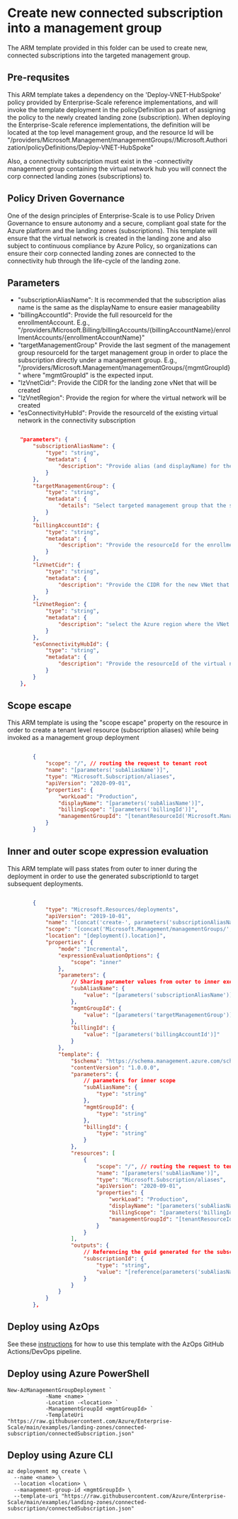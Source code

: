 # Create new connected subscription into a management group

The ARM template provided in this folder can be used to create new, connected subscriptions into the targeted management group.

## Pre-requsites

This ARM template takes a dependency on the 'Deploy-VNET-HubSpoke' policy provided by Enterprise-Scale reference implementations, and will invoke the template deployment in the policyDefinition as part of assigning the policy to the newly created landing zone (subscription).
When deploying the Enterprise-Scale reference implementations, the definition will be located at the top level management group, and the resource Id will be "/providers/Microsoft.Management/managementGroups/<prefixProvidedDuringSetup>/Microsoft.Authorization/policyDefinitions/Deploy-VNET-HubSpoke"

Also, a connectivity subscription must exist in the <prefix>-connectivity management group containing the virtual network hub you will connect the corp connected landing zones (subscriptions) to.

## Policy Driven Governance

One of the design principles of Enterprise-Scale is to use Policy Driven Governance to ensure autonomy and a secure, compliant goal state for the Azure platform and the landing zones (subscriptions). This template will ensure that the virtual network is created in the landing zone and also subject to continuous compliance by Azure Policy, so organizations can ensure their corp connected landing zones are connected to the connectivity hub through the life-cycle of the landing zone.

## Parameters

- "subscriptionAliasName": It is recommended that the subscription alias name is the same as the displayName to ensure easier manageability
- "billingAccountId": Provide the full resourceId for the enrollmentAccount. E.g., "/providers/Microsoft.Billing/billingAccounts/{billingAccountName}/enrollmentAccounts/{enrollmentAccountName}"
- "targetManagementGroup" Provide the last segment of the management group resourceId for the target management group in order to place the subscription directly under a management group. E.g., "/providers/Microsoft.Management/managementGroups/{mgmtGroupId}" where "mgmtGroupId" is the expected input.
- "lzVnetCidr": Provide the CIDR for the landing zone vNet that will be created
- "lzVnetRegion": Provide the region for where the virtual network will be created
- "esConnectivityHubId": Provide the resourceId of the existing virtual network in the connectivity subscription

````json

    "parameters": {
        "subscriptionAliasName": {
            "type": "string",
            "metadata": {
                "description": "Provide alias (and displayName) for the subscription"
            }
        },
        "targetManagementGroup": {
            "type": "string",
            "metadata": {
                "details": "Select targeted management group that the subscription will land into"
            }
        },
        "billingAccountId": {
            "type": "string",
            "metadata": {
                "description": "Provide the resourceId for the enrollment account or MCA"
            }
        },
        "lzVnetCidr": {
            "type": "string",
            "metadata": {
                "description": "Provide the CIDR for the new VNet that will be created. Ensure this is not overlapping with other vnet in your Azure environment."
            }
        },
        "lzVnetRegion": {
            "type": "string",
            "metadata": {
                "description": "select the Azure region where the VNet will be created."
            }
        },
        "esConnectivityHubId": {
            "type": "string",
            "metadata": {
                "description": "Provide the resourceId of the virtual network in the connectivity hub where you will connect the landing zone VNet to."
            }
        }
    },
````

## Scope escape

This ARM template is using the "scope escape" property on the resource in order to create a tenant level resource (subscription aliases) while being invoked as a management group deployment

````json

        {
            "scope": "/", // routing the request to tenant root
            "name": "[parameters('subAliasName')]",
            "type": "Microsoft.Subscription/aliases",
            "apiVersion": "2020-09-01",
            "properties": {
                "workLoad": "Production",
                "displayName": "[parameters('subAliasName')]",
                "billingScope": "[parameters('billingId')]",
                "managementGroupId": "[tenantResourceId('Microsoft.Management/managementGroups/', parameters('mgmtGroupId'))]"
            }
        }
````
## Inner and outer scope expression evaluation

This ARM template will pass states from outer to inner during the deployment in order to use the generated subscriptionId to target subsequent deployments.

````json

        {
            "type": "Microsoft.Resources/deployments",
            "apiVersion": "2019-10-01",
            "name": "[concat('create-', parameters('subscriptionAliasName'))]",
            "scope": "[concat('Microsoft.Management/managementGroups/', parameters('targetManagementGroup'))]",
            "location": "[deployment().location]",
            "properties": {
                "mode": "Incremental",
                "expressionEvaluationOptions": {
                    "scope": "inner"
                },
                "parameters": {
                    // Sharing parameter values from outer to inner execution scope
                    "subAliasName": {
                        "value": "[parameters('subscriptionAliasName')]"
                    },
                    "mgmtGroupId": {
                        "value": "[parameters('targetManagementGroup')]"
                    },
                    "billingId": {
                        "value": "[parameters('billingAccountId')]"
                    }
                },
                "template": {
                    "$schema": "https://schema.management.azure.com/schemas/2019-08-01/managementGroupDeploymentTemplate.json#",
                    "contentVersion": "1.0.0.0",
                    "parameters": {
                        // parameters for inner scope
                        "subAliasName": {
                            "type": "string"
                        },
                        "mgmtGroupId": {
                            "type": "string"
                        },
                        "billingId": {
                            "type": "string"
                        }
                    },
                    "resources": [
                        {
                            "scope": "/", // routing the request to tenant root
                            "name": "[parameters('subAliasName')]",
                            "type": "Microsoft.Subscription/aliases",
                            "apiVersion": "2020-09-01",
                            "properties": {
                                "workLoad": "Production",
                                "displayName": "[parameters('subAliasName')]",
                                "billingScope": "[parameters('billingId')]",
                                "managementGroupId": "[tenantResourceId('Microsoft.Management/managementGroups/', parameters('mgmtGroupId'))]"
                            }
                        }
                    ],
                    "outputs": {
                        // Referencing the guid generated for the subscription to be used in subsequent (optional) deployments to this subscription
                        "subscriptionId": {
                            "type": "string",
                            "value": "[reference(parameters('subAliasName')).subscriptionId]"
                        }
                    }
                }
            }
        },
````

## Deploy using AzOps

See these [instructions](https://github.com/Azure/Enterprise-Scale/wiki/Create-Landingzones) for how to use this template with the AzOps GitHub Actions/DevOps pipeline.

## Deploy using Azure PowerShell

````pwsh
New-AzManagementGroupDeployment `
            -Name <name> `
            -Location -<location> `
            -ManagementGroupId <mgmtGroupId> `
            -TemplateUri "https://raw.githubusercontent.com/Azure/Enterprise-Scale/main/examples/landing-zones/connected-subscription/connectedSubscription.json"
````

## Deploy using Azure CLI

````cli
az deployment mg create \
  --name <name> \
  --location <location> \
  --management-group-id <mgmtGroupId> \
  --template-uri "https://raw.githubusercontent.com/Azure/Enterprise-Scale/main/examples/landing-zones/connected-subscription/connectedSubscription.json"